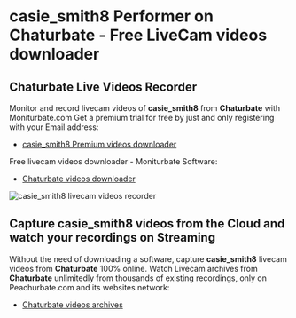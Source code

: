 # casie_smith8 Performer on Chaturbate - Free LiveCam videos downloader

## Chaturbate Live Videos Recorder

Monitor and record livecam videos of **casie_smith8** from **Chaturbate** with Moniturbate.com
Get a premium trial for free by just and only registering with your Email address:
* [casie_smith8 Premium videos downloader](https://moniturbate.com/request-demo-licence-key.html)

Free livecam videos downloader - Moniturbate Software:
* [Chaturbate videos downloader](https://moniturbate.com/moniturbate-download-software.html)

![casie_smith8 livecam videos recorder](https://peachurnet.com/templates/moniturbate-software.png)


## Capture casie_smith8 videos from the Cloud and watch your recordings on Streaming

Without the need of downloading a software, capture **casie_smith8** livecam videos from **Chaturbate** 100% online.
Watch Livecam archives from **Chaturbate** unlimitedly from thousands of existing recordings, only on Peachurbate.com and its websites network:
* [Chaturbate videos archives](https://peachurnet.com/)